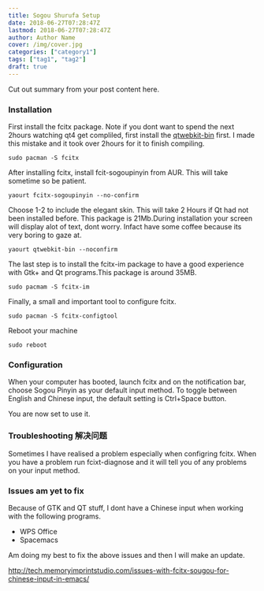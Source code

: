 ```yaml
---
title: Sogou Shurufa Setup
date: 2018-06-27T07:28:47Z
lastmod: 2018-06-27T07:28:47Z
author: Author Name
cover: /img/cover.jpg
categories: ["category1"]
tags: ["tag1", "tag2"]
draft: true
---
```


Cut out summary from your post content here.

<!--more-->

### Installation

First install the fcitx package. Note if you dont want to spend the next 2hours watching qt4 get compliled, first install the [qtwebkit-bin](https://aur.archlinux.org/packages/qtwebkit-bin/) first. I made this mistake and it took over 2hours for it to finish compiling.

```console
sudo pacman -S fcitx
```
After installing fcitx, install fcit-sogoupinyin from AUR. This will take sometime so be patient.

```console
yaourt fcitx-sogoupinyin --no-confirm
```
Choose 1-2 to include the elegant skin. This will take 2 Hours if Qt had not been installed before. This package is 21Mb.During installation your screen will display alot of text, dont worry. Infact have some coffee because its very boring to gaze at.

```console
yaourt qtwebkit-bin --noconfirm
```
The last step is to install the fcitx-im package to have a good experience with Gtk+ and Qt programs.This package is around 35MB.

```console
sudo pacmam -S fcitx-im
```
Finally, a small and important tool to configure fcitx.

```console
sudo pacman -S fcitx-configtool
```

Reboot your machine

```console
sudo reboot
```
### Configuration

When your computer has booted, launch fcitx and on the notification bar, choose Sogou Pinyin as your default input method. To toggle between English and Chinese input, the default setting is Ctrl+Space button.

You are now set to use it.

### Troubleshooting 解决问题

Sometimes I have realised a problem especially when configring fcitx. When you have a problem run fcixt-diagnose and it will
tell you of any problems on your input method.

### Issues am yet to fix

Because of GTK and QT stuff, I dont have a Chinese input when working with the following programs.

* WPS Office
* Spacemacs

Am doing my best to fix the above issues and then I will make an update.

http://tech.memoryimprintstudio.com/issues-with-fcitx-sougou-for-chinese-input-in-emacs/